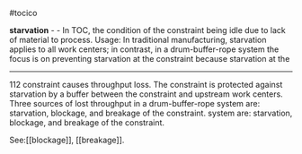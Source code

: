 #tocico

<b>starvation</b> -  - In TOC, the condition of the constraint being idle due to lack of material to process. 
Usage:  In traditional manufacturing, starvation applies to all work centers; in contrast, in a drum-buffer-rope system the focus is on preventing starvation at the constraint because starvation at the 
<hr/>
112 
constraint causes throughput loss.  The constraint is protected against starvation by a buffer between the constraint and upstream work centers.  Three sources of lost throughput in a drum-buffer-rope system are: starvation, blockage, and breakage of the constraint.
 system are: starvation, blockage, and breakage of the constraint.
 



See:[[blockage]], [[breakage]].
